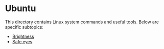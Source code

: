 # Ubuntu

This directory contains Linux system commands and useful tools. Below are specific subtopics:

- [Brightness](./ddcutil.sh)
- [Safe eyes](./safeeyes.sh)